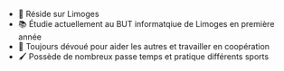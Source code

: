 - 👋 Réside sur Limoges
- 📚 Étudie actuellement au BUT informatqiue de Limoges en première année
- 💞️ Toujours dévoué pour aider les autres et travailler en coopération
- 🖌️ Possède de nombreux passe temps et pratique différents sports
